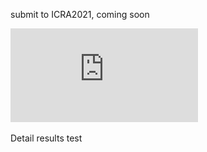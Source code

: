 submit to ICRA2021, coming soon

![image](https://github.com/syywh/RRPR/blob/main/figs/framework-new.pdf)

Detail results
test


